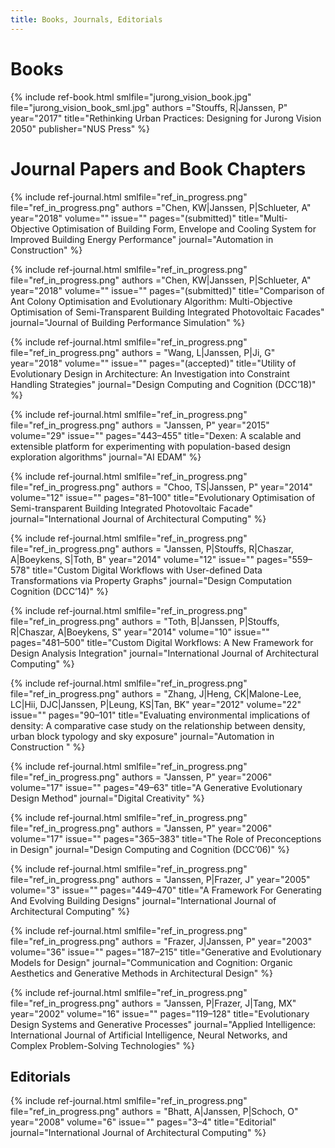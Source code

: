 ```yaml
---
title: Books, Journals, Editorials
---
```

# Books

{% include ref-book.html
    smlfile="jurong_vision_book.jpg" file="jurong_vision_book_sml.jpg"
    authors ="Stouffs, R|Janssen, P"
    year="2017"
    title="Rethinking Urban Practices: Designing for Jurong Vision 2050"
    publisher="NUS Press"
%}

# Journal Papers and Book Chapters

{% include ref-journal.html
    smlfile="ref_in_progress.png" file="ref_in_progress.png"
    authors ="Chen, KW|Janssen, P|Schlueter, A"
    year="2018"
    volume=""
    issue=""
    pages="(submitted)"
    title="Multi-Objective Optimisation of Building Form, Envelope and Cooling System for Improved Building Energy Performance"
    journal="Automation in Construction"
%}

{% include ref-journal.html
    smlfile="ref_in_progress.png" file="ref_in_progress.png"
    authors ="Chen, KW|Janssen, P|Schlueter, A"
    year="2018"
    volume=""
    issue=""
    pages="(submitted)"
    title="Comparison of Ant Colony Optimisation and Evolutionary Algorithm: Multi-Objective Optimisation of Semi-Transparent Building Integrated Photovoltaic Facades"
    journal="Journal of Building Performance Simulation"
%}

{% include ref-journal.html
    smlfile="ref_in_progress.png" file="ref_in_progress.png"
    authors = "Wang, L|Janssen, P|Ji, G"
    year="2018"
    volume=""
    issue=""
    pages="(accepted)"
    title="Utility of Evolutionary Design in Architecture: An Investigation into Constraint Handling Strategies"
    journal="Design Computing and Cognition (DCC’18)"
%}

{% include ref-journal.html
    smlfile="ref_in_progress.png" file="ref_in_progress.png"
    authors = "Janssen, P"
    year="2015"
    volume="29"
    issue=""
    pages="443–455"
    title="Dexen: A scalable and extensible platform for experimenting with population-based design exploration algorithms"
    journal="AI EDAM"
%}

{% include ref-journal.html
    smlfile="ref_in_progress.png" file="ref_in_progress.png"
    authors = "Choo, TS|Janssen, P"
    year="2014"
    volume="12"
    issue=""
    pages="81–100"
    title="Evolutionary Optimisation of Semi-transparent Building Integrated Photovoltaic Facade"
    journal="International Journal of Architectural Computing"
%}

{% include ref-journal.html
    smlfile="ref_in_progress.png" file="ref_in_progress.png"
    authors = "Janssen, P|Stouffs, R|Chaszar, A|Boeykens, S|Toth, B"
    year="2014"
    volume="12"
    issue=""
    pages="559–578"
    title="Custom Digital Workflows with User-defined Data Transformations via Property Graphs"
    journal="Design Computation Cognition (DCC’14)"
%}

{% include ref-journal.html
    smlfile="ref_in_progress.png" file="ref_in_progress.png"
    authors = "Toth, B|Janssen, P|Stouffs, R|Chaszar, A|Boeykens, S"
    year="2014"
    volume="10"
    issue=""
    pages="481–500"
    title="Custom Digital Workflows: A New Framework for Design Analysis Integration"
    journal="International Journal of Architectural Computing"
%}

{% include ref-journal.html
    smlfile="ref_in_progress.png" file="ref_in_progress.png"
    authors = "Zhang, J|Heng, CK|Malone-Lee, LC|Hii, DJC|Janssen, P|Leung, KS|Tan, BK"
    year="2012"
    volume="22"
    issue=""
    pages="90–101"
    title="Evaluating environmental implications of density: A comparative case study on the relationship between density, urban block typology and sky exposure"
    journal="Automation in Construction "
%}

{% include ref-journal.html
    smlfile="ref_in_progress.png" file="ref_in_progress.png"
    authors = "Janssen, P"
    year="2006"
    volume="17"
    issue=""
    pages="49–63"
    title="A Generative Evolutionary Design Method"
    journal="Digital Creativity"
%}

{% include ref-journal.html
    smlfile="ref_in_progress.png" file="ref_in_progress.png"
    authors = "Janssen, P"
    year="2006"
    volume="17"
    issue=""
    pages="365–383"
    title="The Role of Preconceptions in Design"
    journal="Design Computing and Cognition (DCC’06)"
%}

{% include ref-journal.html
    smlfile="ref_in_progress.png" file="ref_in_progress.png"
    authors = "Janssen, P|Frazer, J"
    year="2005"
    volume="3"
    issue=""
    pages="449–470"
    title="A Framework For Generating And Evolving Building Designs"
    journal="International Journal of Architectural Computing"
%}

{% include ref-journal.html
    smlfile="ref_in_progress.png" file="ref_in_progress.png"
    authors = "Frazer, J|Janssen, P"
    year="2003"
    volume="36"
    issue=""
    pages="187–215"
    title="Generative and Evolutionary Models for Design"
    journal="Communication and Cognition: Organic Aesthetics and Generative Methods in Architectural Design"
%}

{% include ref-journal.html
    smlfile="ref_in_progress.png" file="ref_in_progress.png"
    authors = "Janssen, P|Frazer, J|Tang, MX"
    year="2002"
    volume="16"
    issue=""
    pages="119–128"
    title="Evolutionary Design Systems and Generative Processes"
    journal="Applied Intelligence: International Journal of Artificial Intelligence, Neural Networks, and Complex Problem-Solving Technologies"
%}

## Editorials

{% include ref-journal.html
    smlfile="ref_in_progress.png" file="ref_in_progress.png"
    authors = "Bhatt, A|Janssen, P|Schoch, O"
    year="2008"
    volume="6"
    issue=""
    pages="3–4"
    title="Editorial"
    journal="International Journal of Architectural Computing"
%}

